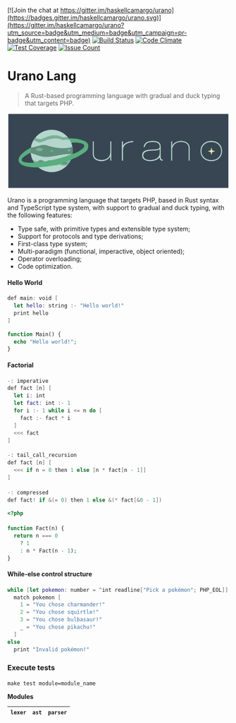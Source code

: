 [![Join the chat at https://gitter.im/haskellcamargo/urano](https://badges.gitter.im/haskellcamargo/urano.svg)](https://gitter.im/haskellcamargo/urano?utm_source=badge&utm_medium=badge&utm_campaign=pr-badge&utm_content=badge)
[![Build Status](https://travis-ci.org/haskellcamargo/urano.svg?branch=master)](https://travis-ci.org/haskellcamargo/urano)
[![Code Climate](https://codeclimate.com/github/haskellcamargo/urano/badges/gpa.svg)](https://codeclimate.com/github/haskellcamargo/urano)
[![Test Coverage](https://codeclimate.com/github/haskellcamargo/urano/badges/coverage.svg)](https://codeclimate.com/github/haskellcamargo/urano/coverage)
[![Issue Count](https://codeclimate.com/github/haskellcamargo/urano/badges/issue_count.svg)](https://codeclimate.com/github/haskellcamargo/urano)

# Urano Lang

> A Rust-based programming language with gradual and duck typing that targets PHP.

![Urano](./resource/logo.png)

Urano is a programming language that targets PHP, based in Rust syntax and TypeScript type system, with support
to gradual and duck typing, with the following features:

- Type safe, with primitive types and extensible type system;
- Support for protocols and type derivations;
- First-class type system;
- Multi-paradigm (functional, imperactive, object oriented);
- Operator overloading;
- Code optimization.

#### Hello World

```swift
def main: void [
  let hello: string :- "Hello world!"
  print hello
]
```

```php
function Main() {
  echo "Hello world!";
}
```

#### Factorial

```swift
-: imperative
def fact [n] [
  let i: int
  let fact: int :- 1
  for i :- 1 while i <= n do [
    fact :- fact * i
  ]
  <<< fact
]

-: tail_call_recursion
def fact [n] [
  <<< if n = 0 then 1 else [n * fact[n - 1]]
]

-: compressed
def fact! if &(= 0) then 1 else &(* fact[&0 - 1])


```

```php
<?php

function Fact(n) {
  return n === 0
    ? 1
    : n * Fact(n - 1);
}
```

#### While-else control structure

```swift
while [let pokemon: number = ^int readline["Pick a pokémon"; PHP_EOL]] <= 4
  match pokemon [
    1 = "You chose charmander!"
    2 = "You chose squirtle!"
    3 = "You chose bulbasaur!"
    _ = "You chose pikachu!"
  ]
else
  print "Invalid pokémon!"
```

### Execute tests

`make test module=module_name`

**Modules**

| `lexer` | `ast` | `parser` |
|---------|-------|----------|
